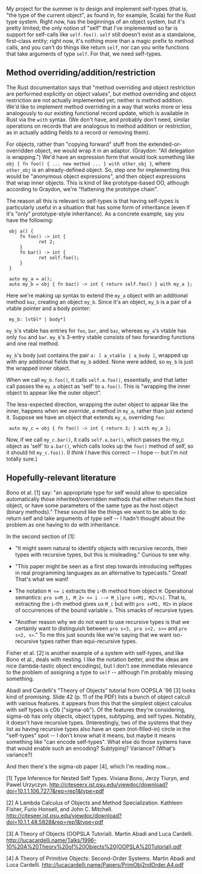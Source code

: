My project for the summer is to design and implement self-types (that is, "the type of the current object", as found in, for example, Scala) for the Rust type system.  Right now, has the beginnings of an object system, but it's pretty limited; the only notion of "self" that I've implemented so far is support for self-calls like `self.foo()`.  `self` still doesn't exist as a standalone, first-class entity; right now, it's nothing more than a magic prefix to method calls, and you can't do things like return `self`, nor can you write functions that take arguments of type `self`. For that, we need self-types.

## Method overriding/addition/restriction

The Rust documentation says that "method overriding and object restriction are performed explicitly on object values", but method overriding and object restriction are not actually implemented yet; neither is method addition.  We'd like to implement method overriding in a way that works more or less analogously to our existing functional record update, which is available in Rust via the `with` syntax.  (We don't have, and probably don't need, similar operations on records that are analogous to method addition or restriction, as in actually adding fields to a record or removing them).

For objects, rather than "copying forward" stuff from the extended-or-overridden object, we would wrap it in an adaptor.  (Graydon: "All delegation is wrapping.")  We'd have an expression form that would look something like `obj { fn foo() { ... new method ... } with other_obj }`, where `other_obj` is an already-defined object.  So, step one for implementing this would be "anonymous object expressions", and then object expressions that wrap inner objects.  This is kind of like prototype-based OO, although according to Graydon, we're "flattening the prototype chain".

The reason all this is relevant to self-types is that having self-types is particularly useful in a situation that has some form of inheritance (even if it's "only" prototype-style inheritance).  As a concrete example, say you have the following:

     obj a() {
         fn foo() -> int {
                ret 2;
         }
         fn bar() -> int {
                ret self.foo();
         }
     }

     auto my_a = a();
     auto my_b = obj { fn baz() -> int { return self.foo() } with my_a };

Here we're making up syntax to extend the `my_a` object with an additional method `baz`, creating an object `my_b`.  Since it's an object, `my_b` is a pair of a vtable pointer and a body pointer:

     my_b: [vtbl* | body*]

`my_b`'s vtable has entries for `foo`, `bar`, and `baz`, whereas `my_a`'s vtable has
only `foo` and `bar`.  `my_b`'s 3-entry vtable consists of two forwarding functions and one real method.

`my_b`'s body just contains the pair `a: [ a_vtable | a_body ]`, wrapped up
with any additional fields that `my_b` added.  None were added, so `my_b`
is just the wrapped inner object.

When we call `my_b.foo()`, it calls `self.a.foo()`, essentially, and that
latter call passes the `my_a` object as 'self' to `a.foo()`.  This is
"wrapping the inner object to appear like the outer object".

The less-expected direction, wrapping the outer object to appear like
the inner, happens when we *override*, a method in `my_a`, rather than just extend it.  Suppose we
have an object that extends `my_a`, overriding `foo`:

     auto my_c = obj { fn foo() -> int { return 3; } with my_a };

Now, if we call `my_c.bar()`, it calls `self.a.bar()`, which passes the
my_c object as 'self' to `a.bar()`, which calls looks up the `foo()`
method of self, so it should hit `my_c.foo()`.  (I *think* I have this correct -- I hope -- but I'm not totally sure.)

## Hopefully-relevant literature

Bono et al. [1] say: "an appropriate type for self would allow
to specialize automatically those inherited/overridden methods that
either return the host object, or have some parameters of the same
type as the host object (binary methods)."  These sound like the
things we want to be able to do: return self and take arguments of
type self -- I hadn't thought about the problem as one having to do
with inheritance.

In the second section of [1]:

  * "It might seem natural to identify objects with recursive records, 
their types with recursive types, but this is misleading." Curious to
see why.

  * "This paper might be seen as a first step towards introducing selftypes in real programming languages as an alternative to typecasts."  Great!  That's what we want!

  * The notation `M <= i` extracts the `i`-th method from object `M`.  Operational semantics: `pro s<M_1, M_2> <= i --> M_i[pro s<M1, M2>/s]`.  That is, extracting the `i`-th method gives us `M_i` but with `pro s<M1, M2>` in place of occurrences of the bound variable `s`.  This smacks of recursive types.

  * "Another reason why we do not want to use recursive types is that we certainly want to distinguish between `pro s<3, pro s<2, s>>` and `pro s<2, s>`."  To me this just sounds like we're saying that we want
iso-recursive types rather than equi-recursive types.

Fisher et al. [2] is another example of a system with self-types, and like Bono et al., deals with nesting.  I like the notation better, and the ideas are nice (lambda-tastic object encodings), but I don't see immediate relevance to the problem of assigning a type to `self` -- although I'm probably missing something.

Abadi and Cardelli's "Theory of Objects" tutorial from OOPSLA '96 [3] looks kind of promising.  Slide 42 (p. 11 of the PDF) lists a bunch of object calculi with various features.  it appears from this that the
simplest object calculus with self types is ςOb ("sigma-ob").  Of the features they're considering, sigma-ob
has only objects, object types, subtyping, and self types.  Notably, it doesn't have recursive types.  (Interestingly, two of the systems that they list as having recursive types also have an open (not-filled-in) circle in the "self-types" spot -- I don't know what it means, but maybe it means something like "can encode self-types".  What else do those systems have that would enable such an encoding?  Subtyping?  Variance?  (What's variance?)

And then there's the sigma-ob paper [4], which I'm reading now...

[1] Type Inference for Nested Self Types.  Viviana Bono, Jerzy Tiuryn,
and Pawel Urzyczyn.
http://citeseerx.ist.psu.edu/viewdoc/download?doi=10.1.1.106.7277&rep=rep1&type=pdf

[2] A Lambda Calculus of Objects and Method Specialization.  Kathleen
Fisher, Furio Honsell, and John C. Mitchell.
http://citeseer.ist.psu.edu/viewdoc/download?doi=10.1.1.48.5828&rep=rep1&type=pdf

[3] A Theory of Objects (OOPSLA Tutorial).  Martin Abadi and Luca Cardelli.
http://lucacardelli.name/Talks/1996-10%20A%20Theory%20of%20Objects%20(OOPSLA%20Tutorial).pdf

[4] A Theory of Primitive Objects: Second-Order Systems.  Martin Abadi and Luca Cardelli.
http://lucacardelli.name/Papers/PrimObj2ndOrder.A4.pdf